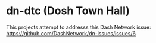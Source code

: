 # dn-dtc (Dosh Town Hall)

This projects attempt to addresss this Dash Network issue: https://github.com/DashNetwork/dn-issues/issues/6
